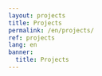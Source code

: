 ```yaml
---
layout: projects
title: Projects
permalink: /en/projects/
ref: projects
lang: en
banner:
  title: Projects
---
```

